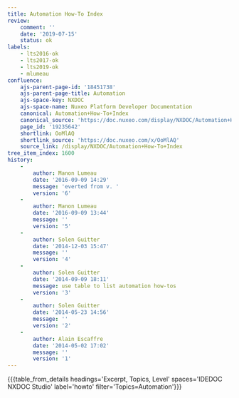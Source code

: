```yaml
---
title: Automation How-To Index
review:
    comment: ''
    date: '2019-07-15'
    status: ok
labels:
    - lts2016-ok
    - lts2017-ok
    - lts2019-ok
    - mlumeau
confluence:
    ajs-parent-page-id: '18451738'
    ajs-parent-page-title: Automation
    ajs-space-key: NXDOC
    ajs-space-name: Nuxeo Platform Developer Documentation
    canonical: Automation+How-To+Index
    canonical_source: 'https://doc.nuxeo.com/display/NXDOC/Automation+How-To+Index'
    page_id: '19235642'
    shortlink: OoMlAQ
    shortlink_source: 'https://doc.nuxeo.com/x/OoMlAQ'
    source_link: /display/NXDOC/Automation+How-To+Index
tree_item_index: 1600
history:
    -
        author: Manon Lumeau
        date: '2016-09-09 14:29'
        message: 'everted from v. '
        version: '6'
    -
        author: Manon Lumeau
        date: '2016-09-09 13:44'
        message: ''
        version: '5'
    -
        author: Solen Guitter
        date: '2014-12-03 15:47'
        message: ''
        version: '4'
    -
        author: Solen Guitter
        date: '2014-09-09 18:11'
        message: use table to list automation how-tos
        version: '3'
    -
        author: Solen Guitter
        date: '2014-05-23 14:56'
        message: ''
        version: '2'
    -
        author: Alain Escaffre
        date: '2014-05-02 17:02'
        message: ''
        version: '1'
---
```


{{{table_from_details headings='Excerpt, Topics, Level' spaces='IDEDOC NXDOC Studio' label='howto' filter='Topics=Automation'}}}
